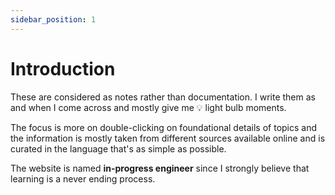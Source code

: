 ```yaml
---
sidebar_position: 1
---
```


# Introduction

These are considered as notes rather than documentation.
I write them as and when I come across and mostly give me 💡 light bulb moments.

The focus is more on double-clicking on foundational details of topics and
the information is mostly taken from different sources available online and is
curated in the language that's as simple as possible.

The website is named **in-progress engineer** since I strongly believe that learning is a never ending process.